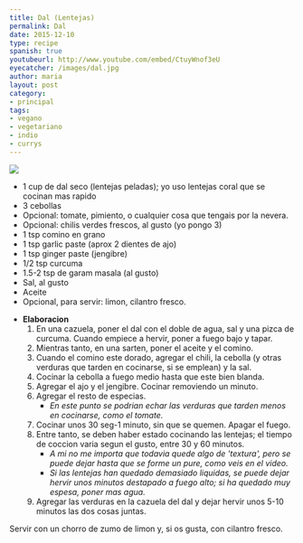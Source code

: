 ```yaml
---
title: Dal (Lentejas) 
permalink: Dal
date: 2015-12-10
type: recipe
spanish: true
youtubeurl: http://www.youtube.com/embed/CtuyWnof3eU
eyecatcher: /images/dal.jpg
author: maria
layout: post
category: 
- principal
tags: 
- vegano
- vegetariano
- indio
- currys
---
```

<img src="https://farm1.staticflickr.com/758/31661918516_311af00836_o_d.jpg" />
<ul>
  <li>1 cup de dal seco (lentejas peladas); yo uso lentejas coral que se cocinan mas rapido</li>
  <li>3 cebollas</li>
  <li>Opcional: tomate, pimiento, o cualquier cosa que tengais por la nevera.</li>
  <li>Opcional: chilis verdes frescos, al gusto (yo pongo 3)</li>
  <li>1 tsp comino en grano</li>
  <li>1 tsp garlic paste (aprox 2 dientes de ajo)</li>
  <li>1 tsp ginger paste (jengibre)</li>
  <li>1/2 tsp curcuma</li>
  <li>1.5-2 tsp de garam masala (al gusto)</li>
  <li>Sal, al gusto</li>
  <li>Aceite</li>
  <li>Opcional, para servir: limon, cilantro fresco.</li>
</ul>

* **Elaboracion**
  1. En una cazuela, poner el dal con el doble de agua, sal y una pizca de curcuma. Cuando empiece a hervir, poner a fuego bajo y tapar. 
  2. Mientras tanto, en una sarten, poner el aceite y el comino. 
  3. Cuando el comino este dorado, agregar el chili, la cebolla (y otras verduras que tarden en cocinarse, si se emplean) y la sal.
  4. Cocinar la cebolla a fuego medio hasta que este bien blanda. 
  5. Agregar el ajo y el jengibre. Cocinar removiendo un minuto. 
  6. Agregar el resto de especias. 
     * _En este punto se podrian echar las verduras que tarden menos en cocinarse, como el tomate._
  7. Cocinar unos 30 seg-1 minuto, sin que se quemen. Apagar el fuego. 
  8. Entre tanto, se deben haber estado cocinando las lentejas; el tiempo de coccion varia segun el gusto, entre 30 y 60 minutos.
     * _A mi no me importa que todavia quede algo de 'textura', pero se puede dejar hasta que se forme un pure, como veis en el video._
     * _Si las lentejas han quedado demasiado liquidas, se puede dejar hervir unos minutos destapado a fuego alto; si ha quedado muy espesa, poner mas agua._
  9. Agregar las verduras en la cazuela del dal y dejar hervir unos 5-10 minutos las dos cosas juntas. 

Servir con un chorro de zumo de limon y, si os gusta, con cilantro fresco. 

